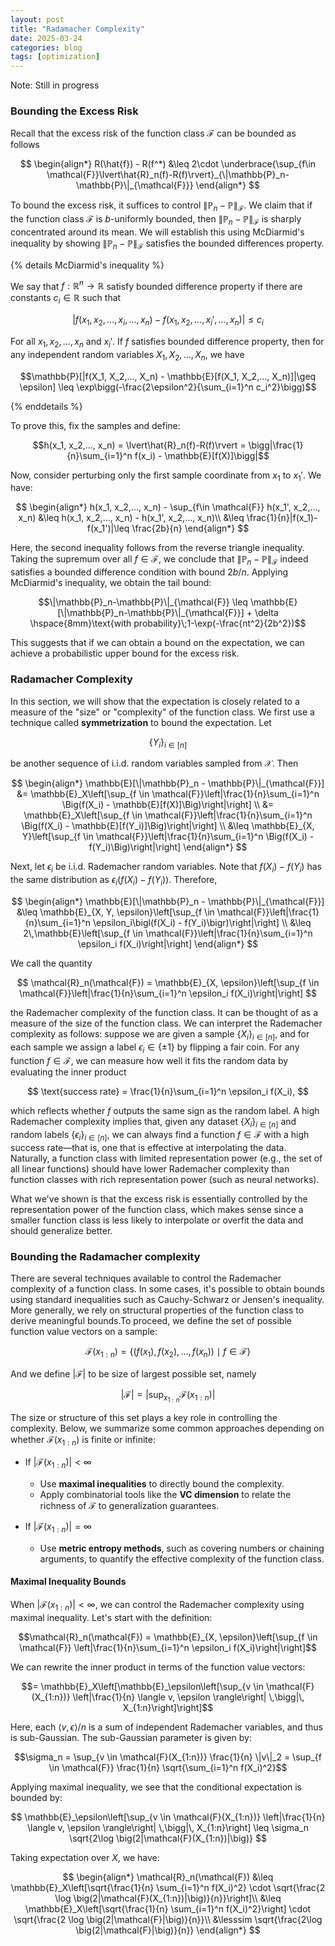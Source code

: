 ```yaml
---
layout: post
title: "Radamacher Complexity"
date: 2025-03-24
categories: blog
tags: [optimization]
---
```


<style>
.post {
  line-height: 2.0;  /* or 1.25 if you prefer */
}

details {
  background-color: #fff0f9;
  padding: 1em;
  margin: 1em 0;
  border-radius: 4px;
}

details summary {
  cursor: pointer;
  font-weight: normal;
  color: #9c27b0;
  list-style: none;
}

details summary::before {
  content: "▼";
  color: #9c27b0;
  margin-right: 8px;
}

details[open] summary::before {
  content: "▼";
}

details:not([open]) summary::before {
  content: "▶";
}

details code {
  background-color: #fff0f9;
  padding: 2px 4px;
  border-radius: 3px;
}
</style>

Note: Still in progress

### Bounding the Excess Risk

Recall that the excess risk of the function class $\mathcal{F}$ can be bounded as follows

$$
\begin{align*}
  R(\hat{f}) - R(f^*) &\leq  2\cdot \underbrace{\sup_{f\in \mathcal{F}}\lvert\hat{R}_n(f)-R(f)\rvert}_{\|\mathbb{P}_n-\mathbb{P}\|_{\mathcal{F}}}
\end{align*}
$$

To bound the excess risk, it suffices to control ${\left\lVert\mathbb{P}_n-\mathbb{P}\right\rVert} _{\mathcal{F}}$. We claim that if the function class $\mathcal{F}$ is $b$-uniformly bounded, then ${\left\lVert\mathbb{P}_n-\mathbb{P}\right\rVert} _{\mathcal{F}}$ is sharply concentrated around its mean. We will establish this using McDiarmid's inequality by showing ${\left\lVert\mathbb{P}_n-\mathbb{P}\right\rVert} _{\mathcal{F}}$ satisfies the bounded differences property. <br>

{% details McDiarmid's inequality %}

We say that $f:\mathbb{R}^n \rightarrow \mathbb{R}$ satisfy bounded difference property if there are constants $c_i\in \mathbb{R}$ such that

$$|f(x_1, x_2, ..., x_i, ..., x_n) - f(x_1, x_2, ..., x_i', ..., x_n)| \leq c_i$$

For all $x_1, x_2,..., x_n$ and $x_i'$. If $f$ satisfies bounded difference property, then for any independent random variables $X_1, X_2,..., X_n$, we have

$$\mathbb{P}[|f(X_1, X_2,..., X_n) - \mathbb{E}[f(X_1, X_2,..., X_n)]|\geq \epsilon] \leq \exp\bigg(-\frac{2\epsilon^2}{\sum_{i=1}^n c_i^2}\bigg)$$

{% enddetails %}

To prove this, fix the samples and define:

$$h(x_1, x_2,..., x_n) = \lvert\hat{R}_n(f)-R(f)\rvert = \bigg|\frac{1}{n}\sum_{i=1}^n f(x_i) - \mathbb{E}[f(X)]\bigg|$$

Now, consider perturbing only the first sample coordinate from $x_1$ to $x_1'$. We have:

$$
\begin{align*}
    h(x_1, x_2,..., x_n) - \sup_{f\in \mathcal{F}} h(x_1', x_2,..., x_n) &\leq h(x_1, x_2,..., x_n) - h(x_1', x_2,..., x_n)\\
    &\leq \frac{1}{n}|f(x_1)-f(x_1')|\leq \frac{2b}{n}
\end{align*}
$$

Here, the second inequality follows from the reverse triangle inequality. Taking the supremum over all $f\in \mathcal{F}$, we conclude that ${\left\lVert\mathbb{P}_n-\mathbb{P}\right\rVert} _{\mathcal{F}}$ indeed satisfies a bounded difference condition with bound $2b/n$. Applying McDiarmid's inequality, we obtain the tail bound:

$$\|\mathbb{P}_n-\mathbb{P}\|_{\mathcal{F}} \leq \mathbb{E}[\|\mathbb{P}_n-\mathbb{P}\|_{\mathcal{F}}] + \delta \hspace{8mm}\text{with probability}\;1-\exp(-\frac{nt^2}{2b^2})$$

This suggests that if we can obtain a bound on the expectation, we can achieve a probabilistic upper bound for the excess risk. 

### Radamacher Complexity

In this section, we will show that the expectation is closely related to a measure of the "size" or "complexity" of the function class. We first use a technique called **symmetrization** to bound the expectation. Let 

$$\{Y_i\}_{i \in [n]}$$ 

be another sequence of i.i.d. random variables sampled from $\mathcal{X}$. Then

$$
\begin{align*}
    \mathbb{E}[\|\mathbb{P}_n - \mathbb{P}\|_{\mathcal{F}}] &= \mathbb{E}_X\left[\sup_{f \in \mathcal{F}}\left|\frac{1}{n}\sum_{i=1}^n \Big(f(X_i) - \mathbb{E}[f(X)]\Big)\right|\right] \\
    &= \mathbb{E}_X\left[\sup_{f \in \mathcal{F}}\left|\frac{1}{n}\sum_{i=1}^n \Big(f(X_i) - \mathbb{E}[f(Y_i)]\Big)\right|\right] \\
    &\leq \mathbb{E}_{X, Y}\left[\sup_{f \in \mathcal{F}}\left|\frac{1}{n}\sum_{i=1}^n \Big(f(X_i) - f(Y_i)\Big)\right|\right]
\end{align*}
$$

Next, let $\epsilon_i$ be i.i.d. Rademacher random variables. Note that $f(X_i)-f(Y_i)$ has the same distribution as $\epsilon_i\bigl(f(X_i)-f(Y_i)\bigr)$. Therefore,

$$
\begin{align*}
    \mathbb{E}[\|\mathbb{P}_n - \mathbb{P}\|_{\mathcal{F}}] &\leq \mathbb{E}_{X, Y, \epsilon}\left[\sup_{f \in \mathcal{F}}\left|\frac{1}{n}\sum_{i=1}^n \epsilon_i\bigl(f(X_i) - f(Y_i)\bigr)\right|\right] \\
    &\leq 2\,\mathbb{E}\left[\sup_{f \in \mathcal{F}}\left|\frac{1}{n}\sum_{i=1}^n \epsilon_i f(X_i)\right|\right]
\end{align*}
$$

We call the quantity

$$
\mathcal{R}_n(\mathcal{F}) = \mathbb{E}_{X, \epsilon}\left[\sup_{f \in \mathcal{F}}\left|\frac{1}{n}\sum_{i=1}^n \epsilon_i f(X_i)\right|\right]
$$

the Rademacher complexity of the function class. It can be thought of as a measure of the size of the function class. We can interpret the Rademacher complexity as follows: suppose we are given a sample $\lbrace X_i \rbrace _{i \in [n]}$, and for each sample we assign a label $\epsilon_i \in \lbrace \pm 1 \rbrace$ by flipping a fair coin. For any function $f \in \mathcal{F}$, we can measure how well it fits the random data by evaluating the inner product

$$
\text{success rate} = \frac{1}{n}\sum_{i=1}^n \epsilon_i f(X_i),
$$

which reflects whether $f$ outputs the same sign as the random label. A high Rademacher complexity implies that, given any dataset $\lbrace X_i\rbrace _{i \in [n]}$ and random labels $\lbrace \epsilon_i \rbrace _{i \in [n]}$, we can always find a function $f \in \mathcal{F}$ with a high success rate—that is, one that is effective at interpolating the data. Naturally, a function class with limited representation power (e.g., the set of all linear functions) should have lower Rademacher complexity than function classes with rich representation power (such as neural networks).

What we've shown is that the excess risk is essentially controlled by the representation power of the function class, which makes sense since a smaller function class is less likely to interpolate or overfit the data and should generalize better.

### Bounding the Radamacher complexity 

There are several techniques available to control the Rademacher complexity of a function class. In some cases, it's possible to obtain bounds using standard inequalities such as Cauchy-Schwarz or Jensen's inequality. More generally, we rely on structural properties of the function class to derive meaningful bounds.To proceed, we define the set of possible function value vectors on a sample:

$$\mathcal{F}(x_{1:n}) = \{(f(x_1), f(x_2), \ldots, f(x_n)) \mid f \in \mathcal{F}\}$$

And we define $\lvert \mathcal{F}\rvert$ to be size of largest possible set, namely

$$|\mathcal{F}|= |\sup_{x_{1:n}} \mathcal{F}(x_{1:n})|$$

The size or structure of this set plays a key role in controlling the complexity. Below, we summarize some common approaches depending on whether $\mathcal{F}(x_{1:n})$ is finite or infinite:

- If $\lvert\mathcal{F}(x_{1:n})\rvert < \infty$ 
  - Use **maximal inequalities** to directly bound the complexity.
  - Apply combinatorial tools like the **VC dimension** to relate the richness of $\mathcal{F}$ to generalization guarantees.

- If $\lvert\mathcal{F}(x_{1:n})\rvert = \infty$
  - Use **metric entropy methods**, such as covering numbers or chaining arguments, to quantify the effective complexity of the function class.

#### Maximal Inequality Bounds

When $\lvert\mathcal{F}(x_{1:n})\rvert < \infty$, we can control the Rademacher complexity using maximal inequality. Let's start with the definition:

$$\mathcal{R}_n(\mathcal{F}) = \mathbb{E}_{X, \epsilon}\left[\sup_{f \in \mathcal{F}} \left|\frac{1}{n}\sum_{i=1}^n \epsilon_i f(X_i)\right|\right]$$

We can rewrite the inner product in terms of the function value vectors:

$$= \mathbb{E}_X\left[\mathbb{E}_\epsilon\left[\sup_{v \in \mathcal{F}(X_{1:n})} \left|\frac{1}{n} \langle v, \epsilon \rangle\right| \,\bigg|\, X_{1:n}\right]\right]$$

Here, each $\langle v, \epsilon \rangle / n$ is a sum of independent Rademacher variables, and thus is sub-Gaussian. The sub-Gaussian parameter is given by:

$$\sigma_n = \sup_{v \in \mathcal{F}(X_{1:n})} \frac{1}{n} \|v\|_2 = \sup_{f \in \mathcal{F}} \frac{1}{n} \sqrt{\sum_{i=1}^n f(X_i)^2}$$

Applying maximal inequality, we see that the conditional expectation is bounded by:

$$
\mathbb{E}_\epsilon\left[\sup_{v \in \mathcal{F}(X_{1:n})} \left|\frac{1}{n} \langle v, \epsilon \rangle\right| \,\bigg|\, X_{1:n}\right] \leq \sigma_n \sqrt{2\log \big(2|\mathcal{F}(X_{1:n})|\big)}
$$

Taking expectation over $X$, we have:

$$
\begin{align*}
\mathcal{R}_n(\mathcal{F}) &\leq \mathbb{E}_X\left[\sqrt{\frac{1}{n} \sum_{i=1}^n f(X_i)^2} \cdot \sqrt{\frac{2 \log \big(2|\mathcal{F}(X_{1:n})|\big)}{n}}\right]\\
&\leq \mathbb{E}_X\left[\sqrt{\frac{1}{n} \sum_{i=1}^n f(X_i)^2}\right] \cdot \sqrt{\frac{2 \log \big(2|\mathcal{F}|\big)}{n}}\\
&\lesssim \sqrt{\frac{2\log \big(2|\mathcal{F}|\big)}{n}}
\end{align*}
$$



